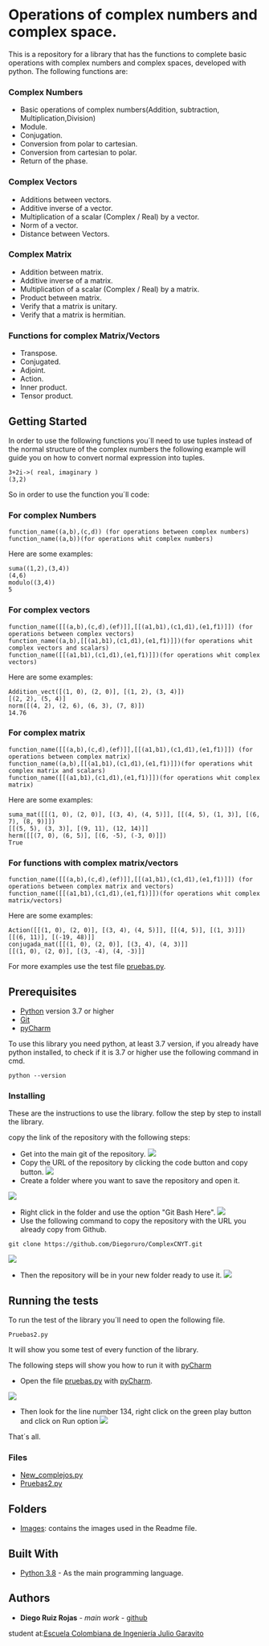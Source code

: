 # Operations of complex numbers and complex space.

This is a repository for a library that has the functions to complete basic operations with complex numbers and complex spaces, developed with python.
The following functions are:
### Complex Numbers
- Basic operations of complex numbers(Addition, subtraction, Multiplication,Division)
- Module.
- Conjugation.
- Conversion from polar to cartesian.
- Conversion from cartesian to polar.
- Return of the phase.
### Complex Vectors
- Additions between vectors.
- Additive inverse of a vector.
- Multiplication of a scalar (Complex / Real) by a vector.
- Norm of a vector.
- Distance between Vectors.
### Complex Matrix
- Addition between matrix.
- Additive inverse of a matrix.
- Multiplication of a scalar (Complex / Real) by a matrix.
- Product between matrix.
- Verify that a matrix is unitary.
- Verify that a matrix is hermitian.
### Functions for complex Matrix/Vectors
- Transpose.
- Conjugated.
- Adjoint.
- Action.
- Inner product.
- Tensor product.
## Getting Started

In order to use the following functions you´ll need to use tuples instead of the normal structure of the complex numbers the following example will guide you on how to convert normal expression into tuples.
```
3+2i->( real, imaginary )
(3,2)
```
So in order to use the function you´ll code:
### For complex Numbers
```
function_name((a,b),(c,d)) (for operations between complex numbers)
function_name((a,b))(for operations whit complex numbers)
```
Here are some examples:
```
suma((1,2),(3,4))
(4,6)
modulo((3,4))
5
```
### For complex vectors

```
function_name([[(a,b),(c,d),(ef)]],[[(a1,b1),(c1,d1),(e1,f1)]]) (for operations between complex vectors)
function_name((a,b),[[(a1,b1),(c1,d1),(e1,f1)]])(for operations whit complex vectors and scalars)
function_name([[(a1,b1),(c1,d1),(e1,f1)]])(for operations whit complex vectors)
```
Here are some examples:
```
Addition_vect([(1, 0), (2, 0)], [(1, 2), (3, 4)])
[(2, 2), (5, 4)]
norm([(4, 2), (2, 6), (6, 3), (7, 8)])
14.76
```
### For complex matrix

```
function_name([[(a,b),(c,d),(ef)]],[[(a1,b1),(c1,d1),(e1,f1)]]) (for operations between complex matrix)
function_name((a,b),[[(a1,b1),(c1,d1),(e1,f1)]])(for operations whit complex matrix and scalars)
function_name([[(a1,b1),(c1,d1),(e1,f1)]])(for operations whit complex matrix)
```
Here are some examples:
```
suma_mat([[(1, 0), (2, 0)], [(3, 4), (4, 5)]], [[(4, 5), (1, 3)], [(6, 7), (8, 9)]])
[[(5, 5), (3, 3)], [(9, 11), (12, 14)]]
herm([[(7, 0), (6, 5)], [(6, -5), (-3, 0)]])
True
```
### For functions with complex matrix/vectors

```
function_name([[(a,b),(c,d),(ef)]],[[(a1,b1),(c1,d1),(e1,f1)]]) (for operations between complex matrix and vectors)
function_name([[(a1,b1),(c1,d1),(e1,f1)]])(for operations whit complex matrix/vectors)
```
Here are some examples:
```
Action([[(1, 0), (2, 0)], [(3, 4), (4, 5)]], [[(4, 5)], [(1, 3)]])
[[(6, 11)], [(-19, 48)]]
conjugada_mat([[(1, 0), (2, 0)], [(3, 4), (4, 3)]]
[[(1, 0), (2, 0)], [(3, -4), (4, -3)]]
```
For more examples use the test file [pruebas.py](https://github.com/Diegoruro/ComplexCNYT/blob/master/Pruebas.py).
## Prerequisites
- [Python](https://www.python.org/) version 3.7 or higher
- [Git](https://git-scm.com/)
- [pyCharm](https://www.jetbrains.com/es-es/pycharm/)

To use this library you need python, at least 3.7 version, if you already have python installed, to check if it is 3.7 or higher use the following command in cmd.

```
python --version
```

### Installing

These are the instructions to use the library.
follow the step by step to install the library.

copy the link of the repository with the following steps:

 - Get into the main git of the repository.
![](Images/Example_1.PNG)
 - Copy the URL of the repository by clicking the code button and copy button.
![](Images/Example_2.png)
 - Create a folder where you want to save the repository and open it.

![](Images/folder.PNG)
 - Right click in the folder and use the option "Git Bash Here".
![](Images/Git_bash.PNG)
 - Use the following command to copy the repository with the URL you already copy from Github.

```
git clone https://github.com/Diegoruro/ComplexCNYT.git
```
![](Images/git_clone.PNG)
 - Then the repository will be in your new folder ready to use it.
![](Images/cloned.PNG)

## Running the tests

To run the test of the library you´ll need to open the following file.
```
Pruebas2.py
```
It will show you some test of every function of the library.

The following steps will show you how to run it with [pyCharm](https://www.jetbrains.com/es-es/pycharm/)

- Open the file [pruebas.py](https://github.com/Diegoruro/ComplexCNYT/blob/master/Pruebas.py) with [pyCharm](https://www.jetbrains.com/es-es/pycharm/).

![](Images/abrir_pruebas.PNG)
- Then look for the line number 134, right click on the green play button and click on Run option
![](Images/run.PNG)

That´s all.
### Files
- [New_complejos.py](https://github.com/Diegoruro/ComplexCNYT/blob/master/new_complejos.py)
- [Pruebas2.py](https://github.com/Diegoruro/ComplexCNYT/blob/master/Pruebas2.py)

## Folders
- [Images](https://github.com/Diegoruro/ComplexCNYT/tree/master/Images): contains the images used in the Readme file.

## Built With

* [Python 3.8](https://www.python.org/) - As the main programming language.


## Authors

* **Diego Ruiz Rojas** - *main work* - [github](https://github.com/Diegoruro)

student at:[Escuela Colombiana de Ingeniería Julio Garavito](https://www.escuelaing.edu.co/es/)
